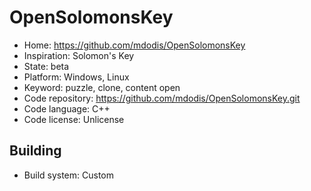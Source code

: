 # OpenSolomonsKey

- Home: https://github.com/mdodis/OpenSolomonsKey
- Inspiration: Solomon's Key
- State: beta
- Platform: Windows, Linux
- Keyword: puzzle, clone, content open
- Code repository: https://github.com/mdodis/OpenSolomonsKey.git
- Code language: C++
- Code license: Unlicense

## Building

- Build system: Custom
